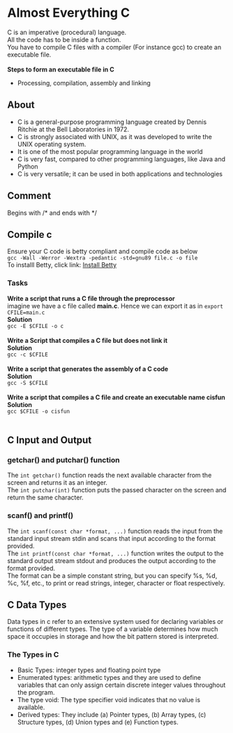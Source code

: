 # Almost Everything C
C is an imperative (procedural) language. <br>
All the code has to be inside a function. <br>
You have to compile C files with a compiler (For instance gcc) to create an executable file.<br><br>
**Steps to form an executable file in C** <br>
* Processing, compilation, assembly and linking

## About
* C is a general-purpose programming language created by Dennis Ritchie at the Bell Laboratories in 1972.
* C is strongly associated with UNIX, as it was developed to write the UNIX operating system.
* It is one of the most popular programming language in the world
* C is very fast, compared to other programming languages, like Java and Python
* C is very versatile; it can be used in both applications and technologies

## Comment
Begins with /* and ends with */

## Compile c
Ensure your C code is betty compliant and compile code as below <br> ```gcc -Wall -Werror -Wextra -pedantic -std=gnu89 file.c -o file``` <br>To installl Betty, click link: [Install Betty](https://github.com/alx-tools/Betty)

### Tasks 
**Write a script that runs a C file through the preprocessor** <br>
imagine we have a c file called __main.c__. Hence we can export it as in ```export CFILE=main.c``` <br>
__Solution__ <br> ```gcc -E $CFILE -o c```
<br><br>
**Write a Script that compiles a C file but does not link it** <br>
__Solution__ <br>
```gcc -c $CFILE```
<br><br>
**Write a script that generates the assembly of a C code** <br>
__Solution__ <br>
```gcc -S $CFILE```
<br><br>
**Write a script that compiles a C file and create an executable name __cisfun__** <br>
__Solution__ <br>
```gcc $CFILE -o cisfun```
<br><br>

## C Input and Output
### getchar() and putchar() function
The ```int getchar()``` function reads the next available character from the screen and returns it as an integer.<br>
The ```int putchar(int)``` function puts the passed character on the screen and return the same character. <br>

### scanf() and printf()
The ```int scanf(const char *format, ...)``` function reads the input from the standard input stream stdin and scans that input according to the format provided. <br>
The ```int printf(const char *format, ...)``` function writes the output to the standard output stream stdout and produces the output according to the format provided. <br>
The format can be a simple constant string, but you can specify %s, %d, %c, %f, etc., to print or read strings, integer, character or float respectively.

## C Data Types
Data types in c refer to an extensive system used for declaring variables or functions of different types. The type of a variable determines how much space it occupies in storage and how the bit pattern stored is interpreted.

### The Types in C
* Basic Types: integer types and floating point type
* Enumerated types: arithmetic types and they are used to define variables that can only assign certain discrete integer values throughout the program.
* The type void: The type specifier void indicates that no value is available.
* Derived types: They include (a) Pointer types, (b) Array types, (c) Structure types, (d) Union types and (e) Function types.

